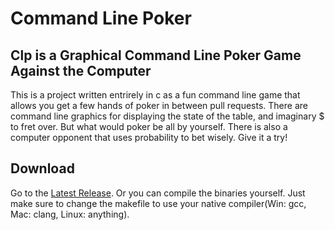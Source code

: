 # Command Line Poker
## Clp is a Graphical Command Line Poker Game Against the Computer
This is a project written entrirely in c as a fun command line game that allows you get a few hands of poker in between pull requests. There are command line graphics for displaying the state of the table, and imaginary $ to fret over. But what would poker be all by yourself. There is also a computer opponent that uses probability to bet wisely. Give it a try!
## Download
Go to the [Latest Release](https://github.com/AlexanderPrentiss/CLPoker/releases/tag/v1.0.0).
Or you can compile the binaries yourself. Just make sure to change the makefile to use your native compiler(Win: gcc, Mac: clang, Linux: anything).




